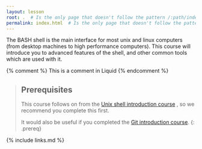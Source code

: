 ```yaml
---
layout: lesson
root: .  # Is the only page that doesn't follow the pattern /:path/index.html
permalink: index.html  # Is the only page that doesn't follow the pattern /:path/index.html
---
```


The BASH shell is the main interface for most unix and linux computers (from desktop
machines to high performance computers). This course will introduce you to advanced
features of the shell, and other common tools which are used with it.

<!-- this is an html comment -->

{% comment %} This is a comment in Liquid {% endcomment %}

> ## Prerequisites
>
> This course follows on from the
> [Unix shell introduction course](http://swcarpentry.github.io/shell-novice)
> , so we recommend you complete this first.
>
> It would also be useful if you completed the
> [Git introduction course](http://swcarpentry.github.io/git-novice).
{: .prereq}

{% include links.md %}

